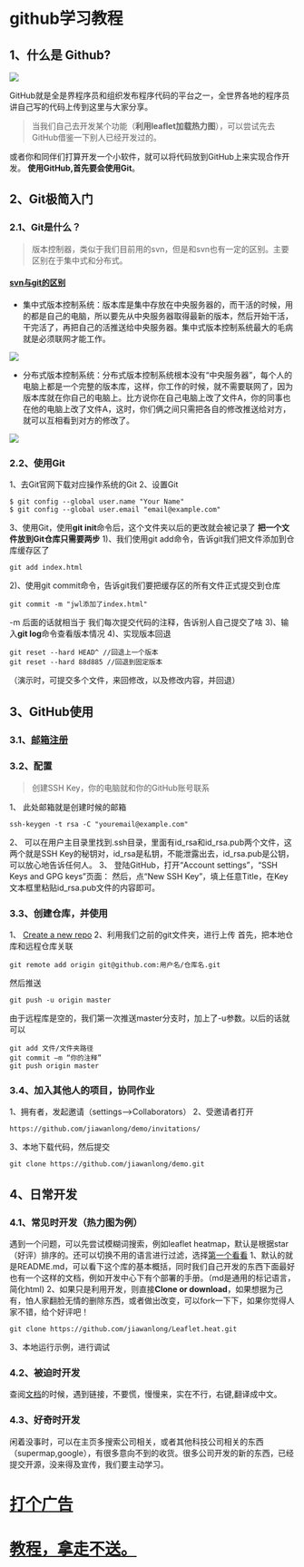 
# github学习教程


## 1、什么是 Github?
<img src="https://upload-images.jianshu.io/upload_images/4064394-275d48bd7cb63cf5.png?imageMogr2/auto-orient/strip|imageView2/2/w/600/format/webp"/>

GitHub就是全是界程序员和组织发布程序代码的平台之一，全世界各地的程序员讲自己写的代码上传到这里与大家分享。
>当我们自己去开发某个功能（**利用leaflet加载热力图**），可以尝试先去GitHub借鉴一下别人已经开发过的。

或者你和同伴们打算开发一个小软件，就可以将代码放到GitHub上来实现合作开发。
**使用GitHub,首先要会使用Git**。


## 2、Git极简入门
### 2.1、Git是什么？
> 版本控制器，类似于我们目前用的svn，但是和svn也有一定的区别。主要区别在于集中式和分布式。
<h4><a href="https://blog.csdn.net/qq_40143330/article/details/79816024">svn与git的区别</a></h4>

- 集中式版本控制系统：版本库是集中存放在中央服务器的，而干活的时候，用的都是自己的电脑，所以要先从中央服务器取得最新的版本，然后开始干活，干完活了，再把自己的活推送给中央服务器。​集中式版本控制系统最大的毛病就是必须联网才能工作。
<img src="https://images2018.cnblogs.com/blog/872610/201806/872610-20180608145946789-1176396152.png"/>

- 分布式版本控制系统：分布式版本控制系统根本没有“中央服务器”，每个人的电脑上都是一个完整的版本库，这样，你工作的时候，就不需要联网了，因为版本库就在你自己的电脑上。比方说你在自己电脑上改了文件A，你的同事也在他的电脑上改了文件A，这时，你们俩之间只需把各自的修改推送给对方，就可以互相看到对方的修改了。
<img src="https://images2018.cnblogs.com/blog/872610/201806/872610-20180608150004492-762162766.png"/>

### 2.2、使用Git
1、去Git官网下载对应操作系统的Git
2、设置Git
```
$ git config --global user.name "Your Name"
$ git config --global user.email "email@example.com"
```
3、使用Git，使用**git init**命令后，这个文件夹以后的更改就会被记录了
**把一个文件放到Git仓库只需要两步**
1)、我们使用git add命令，告诉git我们把文件添加到仓库缓存区了

```
git add index.html
```
2)、使用git commit命令，告诉git我们要把缓存区的所有文件正式提交到仓库
```
git commit -m "jwl添加了index.html"
```
-m 后面的话就相当于 我们每次提交代码的注释，告诉别人自己提交了啥
3)、输入**git log**命令查看版本情况
4)、实现版本回退
```
git reset --hard HEAD^ //回退上一个版本
git reset --hard 88d885 //回退到固定版本
```
（演示时，可提交多个文件，来回修改，以及修改内容，并回退）

## 3、GitHub使用
### 3.1、<a href="https://github.com/join">邮箱注册</a>
### 3.2、配置
> 创建SSH Key，你的电脑就和你的GitHub账号联系

1、 此处邮箱就是创建时候的邮箱
```
ssh-keygen -t rsa -C "youremail@example.com"
```
2、 可以在用户主目录里找到.ssh目录，里面有id_rsa和id_rsa.pub两个文件，这两个就是SSH Key的秘钥对，id_rsa是私钥，不能泄露出去，id_rsa.pub是公钥，可以放心地告诉任何人。
3、 登陆GitHub，打开“Account settings”，“SSH Keys and GPG keys”页面：
然后，点“New SSH Key”，填上任意Title，在Key文本框里粘贴id_rsa.pub文件的内容即可。
### 3.3、创建仓库，并使用
1、 <a href="https://github.com/new">Create a new repo</a>
2、利用我们之前的git文件夹，进行上传
首先，把本地仓库和远程仓库关联
```
git remote add origin git@github.com:用户名/仓库名.git
```
然后推送
```
git push -u origin master
```
由于远程库是空的，我们第一次推送master分支时，加上了-u参数。以后的话就可以
```
git add 文件/文件夹路径
git commit –m “你的注释”
git push origin master
```
### 3.4、加入其他人的项目，协同作业
1、拥有者，发起邀请（settings-->Collaborators）
2、受邀请者打开
```
https://github.com/jiawanlong/demo/invitations/
```
3、本地下载代码，然后提交
```
git clone https://github.com/jiawanlong/demo.git
```
## 4、日常开发
### 4.1、常见时开发（热力图为例）
遇到一个问题，可以先尝试模糊词搜索，例如leaflet heatmap，默认是根据star（好评）排序的。还可以切换不用的语言进行过滤，选择<a href="https://github.com/Leaflet/Leaflet.heat">第一个看看</a>
1、默认的就是README.md，可以看下这个库的基本概括，同时我们自己开发的东西下面最好也有一个这样的文档，例如开发中心下有个部署的手册。（md是通用的标记语言，简化html)
2、如果只是利用开发，则直接**Clone or download**，如果想据为己有，怕人家翻脸无情的删除东西，或者做出改变，可以fork一下下，如果你觉得人家不错，给个好评吧！
```
git clone https://github.com/jiawanlong/Leaflet.heat.git
```
3、本地运行示例，进行调试
### 4.2、被迫时开发
查阅<a href="https://leafletjs.com/plugins.html">文档</a>的时候，遇到链接，不要慌，慢慢来，实在不行，右键,翻译成中文。
### 4.3、好奇时开发
闲着没事时，可以在主页多搜索公司相关，或者其他科技公司相关的东西（supermap,google），有很多意向不到的收货。很多公司开发的新的东西，已经提交开源，没来得及宣传，我们要主动学习。
# <a href="https://jiawanlong.github.io">打个广告</a>
# <a href="https://jiawanlong.github.io/2018/06/18/%E5%89%8D%E8%AE%B0%E2%80%94%E5%8D%9A%E5%AE%A2%E7%9A%84%E5%87%BA%E7%94%9F/">教程，拿走不送。</a>

